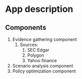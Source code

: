 # App description

## Components
1. Evidence gathering component
    1. Sources:
        1. SEC Edgar
        2. Polygon
        3. Yahoo finance
2. Scenario analysis component
3. Policy optimization component
        
